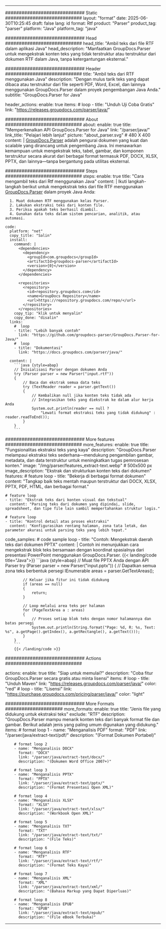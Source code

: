 


---
############################# Static ############################
layout: "format"
date:  2025-06-30T10:25:45
draft: false
lang: id
format: Rtf
product: "Parser"
product_tag: "parser"
platform: "Java"
platform_tag: "java"

############################# Head ############################
head_title: "Ambil teks dari file RTF dalam aplikasi Java"
head_description: "Manfaatkan GroupDocs.Parser untuk mengekstrak konten teks yang tidak terstruktur atau terstruktur dari dokumen RTF dalam Java, tanpa ketergantungan eksternal."

############################# Header ############################
title: "Ambil teks dari RTF menggunakan Java" 
description: "Dengan mulus tarik teks yang dapat dibaca atau terstruktur dari file seperti PDF, Word, Excel, dan lainnya menggunakan GroupDocs.Parser dalam proyek pengembangan Java Anda."
subtitle: "GroupDocs.Parser for Java" 

header_actions:
  enable: true
  items:
    #  loop
    - title: "Unduh Uji Coba Gratis"
      link: "https://releases.groupdocs.com/parser/java/"
      
############################# About ############################
about:
    enable: true
    title: "Memperkenalkan API GroupDocs.Parser for Java"
    link: "/parser/java/"
    link_title: "Pelajari lebih lanjut"
    picture: "about_parser.svg" # 480 X 400
    content: |
       [GroupDocs.Parser](/parser/java/) adalah pengurai dokumen yang kuat dan scalable yang dirancang untuk pengembang Java. Ini menawarkan kemampuan untuk mengekstrak teks, tabel, gambar, dan komponen terstruktur secara akurat dari berbagai format termasuk PDF, DOCX, XLSX, PPTX, dan lainnya—tanpa bergantung pada utilitas eksternal.

############################# Steps ############################
steps:
    enable: true
    title: "Cara mengambil teks dari Rtf menggunakan Java"
    content: |
      Ikuti langkah-langkah berikut untuk mengekstrak teks dari file RTF menggunakan [GroupDocs.Parser](/parser/java/) dalam proyek Java Anda:
      
      1. Muat dokumen RTF menggunakan kelas Parser.
      2. Lakukan ekstraksi teks dari konten file.
      3. Periksa apakah teks berhasil diambil.
      4. Gunakan data teks dalam sistem pencarian, analitik, atau automasi.
   
    code:
      platform: "net"
      copy_title: "Salin"
      install:
        command: |
          <dependencies>
            <dependency>
              <groupId>com.groupdocs</groupId>
              <artifactId>groupdocs-parser</artifactId>
              <version>{0}</version>
            </dependency>
          </dependencies>

          <repositories>
            <repository>
              <id>repository.groupdocs.com</id>
              <name>GroupDocs Repository</name>
              <url>https://repository.groupdocs.com/repo/</url>
            </repository>
          </repositories>
        copy_tip: "klik untuk menyalin"
        copy_done: "disalin"
      links:
        #  loop
        - title: "Lebih banyak contoh"
          link: "https://github.com/groupdocs-parser/GroupDocs.Parser-for-Java/"
        #  loop
        - title: "Dokumentasi"
          link: "https://docs.groupdocs.com/parser/java/"
          
      content: |
        ```java {style=abap}
        // Inisialisasi Parser dengan dokumen Anda
        try (Parser parser = new Parser("input.rtf"))
        {
            // Baca dan ekstrak semua data teks
            try (TextReader reader = parser.getText())
            {
                // Kembalikan null jika konten teks tidak ada
                // Integrasikan teks yang diekstrak ke dalam alur kerja Anda
                System.out.println(reader == null ? 
                    "Lewati format ekstraksi teks yang tidak didukung" : reader.readToEnd());
            }
        }
        ```            

############################# More features ############################
more_features:
  enable: true
  title: "Fungsionalitas ekstraksi teks yang kaya"
  description: "GroupDocs.Parser melampaui ekstraksi teks sederhana—mendukung pengambilan gambar, metadata, dan data terstruktur untuk meningkatkan tugas pemrosesan konten."
  image: "/img/parser/features_extract-text.webp" # 500x500 px
  image_description: "Ekstrak dan strukturkan konten teks dari dokumen"
  features:
    # feature loop
    - title: "Bekerja di berbagai format dokumen"
      content: "Tangkap baik teks mentah maupun terstruktur dari DOCX, XLSX, PPTX, PDF, HTML, dan berbagai format."

    # feature loop
    - title: "Ekstrak teks dari konten visual dan tekstual"
      content: "Parsing teks dari dokumen yang dipindai, slide, spreadsheet, dan tipe file lain sambil mempertahankan struktur logis."

    # feature loop
    - title: "Kontrol detail atas proses ekstraksi"
      content: "Konfigurasikan rentang halaman, zona tata letak, dan parameter akurasi untuk parsing teks yang lebih tepat."
      
  code_samples:
    # code sample loop
    - title: "Contoh: Mengekstrak daerah teks dari dokumen PPTX"
      content: |
        Contoh ini menunjukkan cara mengekstrak blok teks bersamaan dengan koordinat spasialnya dari presentasi PowerPoint menggunakan GroupDocs.Parser.
        {{< landing/code title="Java">}}
        ```java {style=abap}
        //  Muat file PPTX Anda dengan API Parser
        try (Parser parser = new Parser("input.pptx"))
        {
            // Dapatkan semua zona teks berbentuk persegi
            IEnumerable<PageTextArea> areas = parser.GetTextAreas();

            // Keluar jika fitur ini tidak didukung
            if (areas == null)
            {
                return;
            }

            // Loop melalui area teks per halaman
            for (PageTextArea a : areas)
            {
                // Proses setiap blok teks dengan nomor halamannya dan batas persegi
                System.out.println(String.format("Page: %d, R: %s, Text: %s", a.getPage().getIndex(), a.getRectangle(), a.getText()));
            }
        }
        ```
        {{< /landing/code >}}


############################# Actions ############################

actions:
  enable: true
  title: "Siap untuk memulai?"
  description: "Coba fitur GroupDocs.Parser secara gratis atau minta lisensi"
  items:
    #  loop
    - title: "Unduh Maven"
      link: "https://releases.groupdocs.com/parser/java/"
      color: "red"
        #  loop
    - title: "Lisensi"
      link: "https://purchase.groupdocs.com/pricing/parser/java/"
      color: "light"


############################# More Formats #####################
more_formats:
    enable: true
    title: "Jenis file yang didukung untuk ekstraksi teks"
    exclude: "RTF"
    description: "GroupDocs.Parser mampu menarik konten teks dari banyak format file dan gambar. Berikut adalah jenis yang paling umum digunakan yang didukung."
    items: 
        # format loop 1
        - name: "Menganalisis PDF"
          format: "PDF"
          link: "/parser/java/extract-text/pdf/"
          description: "(Format Dokumen Portabel)"
          
        # format loop 2
        - name: "Menganalisis DOCX"
          format: "DOCX"
          link: "/parser/java/extract-text/docx/"
          description: "(Dokumen Word Office 2007+)"
          
        # format loop 3
        - name: "Menganalisis PPTX"
          format: "PPTX"
          link: "/parser/java/extract-text/pptx/"
          description: "(Format Presentasi Open XML)"
          
        # format loop 4
        - name: "Menganalisis XLSX"
          format: "XLSX"
          link: "/parser/java/extract-text/xlsx/"
          description: "(Workbook Open XML)"
          
        # format loop 5
        - name: "Menganalisis TXT"
          format: "TXT"
          link: "/parser/java/extract-text/txt/"
          description: "(File Teks)"
          
        # format loop 6
        - name: "Menganalisis RTF"
          format: "RTF"
          link: "/parser/java/extract-text/rtf/"
          description: "(Format Teks Kaya)"
          
        # format loop 7
        - name: "Menganalisis XML"
          format: "XML"
          link: "/parser/java/extract-text/xml/"
          description: "(Bahasa Markup yang Dapat Diperluas)"
          
        # format loop 8
        - name: "Menganalisis EPUB"
          format: "EPUB"
          link: "/parser/java/extract-text/epub/"
          description: "(File eBook Terbuka)"
         
          

---